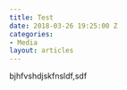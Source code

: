 ```yaml
---
title: Test
date: 2018-03-26 19:25:00 Z
categories:
- Media
layout: articles
---
```


bjhfvshdjskfnsldf,sdf